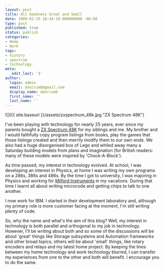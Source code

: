 ```yaml
---
layout: post
title: All Geekness Great and Small
date: 2009-01-25 18:44:19.000000000 -06:00
type: post
published: true
status: publish
categories:
- Home
- Work
tags:
- history
- spectrum
- technology
meta:
  _edit_last: '1'
author:
  login: admin
  email: dancrumb@gmail.com
  display_name: dancrumb
  first_name: ''
  last_name: ''
---
```

![]({{ site.baseurl }}/assets/zxspectrum_48k.jpg "ZX Spectrum 48K")

I've been playing with technology for nearly 25 years, ever since my parents bought a [ZX Spectrum 48K](http://en.wikipedia.org/wiki/ZX_Spectrum#Models "Wikipedia Article on ZX Spectrum") for my siblings and me. My brother and I would faithfully copy program listings from books, play the games that those listings created and then merrily modify them to our own ends. We also had a huge disorganised box of Lego and whiled away many a Saturday building models from plans and imagination (for British readers: many of these models were inspired by 'Chock-A-Block').

As time passed, my interest in technology evolved. At school, I was developing an interest in Physics, at home I was writing my own programs on a 286s, 386s and 486s. By the time I got to university, I was majoring in Physics and working for [Milford Instruments](http://www.ppmilinst.redcetera.com/ "Milford Instruments Home Page") in my vacations. During that time I learnt all about writing microcode and getting chips to talk to one another.

I now work for IBM. I started in their development laboratory and, although my primary role is more customer facing at the moment, I'm still writing plenty of code.

So, why the name and what's the aim of this blog? Well, my interest in technology is both parallel and orthogonal to my job in technology. However, I'll be writing about both and so some of the discussions will be about 'great' things like Storage subsystems and Automation frameworks and other broad topics; others will be about 'small' things, like rotary encoders and relays and my latest home project. By keeping the lines between my home technology and work technology blurred, I can transfer my experiences from one to the other and both will benefit. I encourage you to do the same.
